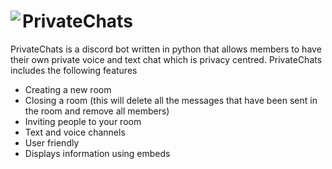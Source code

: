 <h1><img align=left src="https://img.icons8.com/dusk/46/000000/lock-2.png"/>PrivateChats</h1>

PrivateChats is a discord bot written in python that allows members to have their own private voice and text chat which is privacy centred.
PrivateChats includes the following features
* Creating a new room
* Closing a room (this will delete all the messages that have been sent in the room and remove all members)
* Inviting people to your room
* Text and voice channels
* User friendly
* Displays information using embeds
